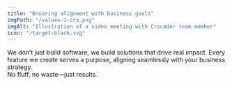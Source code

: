```yaml
---
title: "Ensuring alignment with business goals"
imgPath: "/values-1-cro.png"
imgAlt: "Illustration of a video meeting with Crocoder team member"
icon: "/target-black.svg"
---
```


We don’t just build software, we build solutions that drive real impact. Every feature we create serves a purpose, aligning seamlessly with your business strategy.  
No fluff, no waste—just results.
